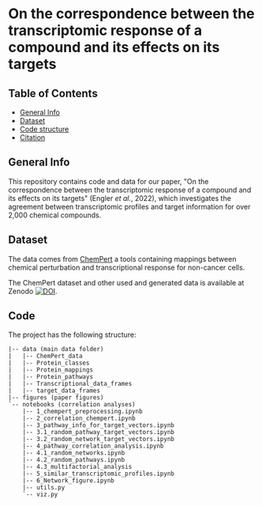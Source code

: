 # On the correspondence between the transcriptomic response of a compound and its effects on its targets

## Table of Contents

* [General Info](#general-info)
* [Dataset](#dataset)
* [Code structure](#code)
* [Citation](#citation)


## General Info
This repository contains code and data for our paper, "On the correspondence between the transcriptomic response of a
compound and its effects on its targets" (Engler *et al.*, 2022), which investigates the agreement between
transcriptomic profiles and target information for over 2,000 chemical compounds.

## Dataset
The data comes from [ChemPert](https://chempert.uni.lu/) a tools containing mappings between chemical perturbation and
transcriptional response for non-cancer cells.

The ChemPert dataset and other used and generated data is available at Zenodo
[![DOI](https://zenodo.org/badge/DOI/10.5281/zenodo.7164118.svg)](https://doi.org/10.5281/zenodo.7164118).

## Code
The project has the following structure:

```
|-- data (main data folder)
|   |-- ChemPert_data
|   |-- Protein_classes
|   |-- Protein_mappings
|   |-- Protein_pathways
|   |-- Transcriptional_data_frames
|   |-- target_data_frames
|-- figures (paper figures)
`-- notebooks (correlation analyses)
    |-- 1_chempert_preprocessing.ipynb
    |-- 2_correlation_chempert.ipynb
    |-- 3_pathway_info_for_target_vectors.ipynb
    |-- 3.1_random_pathway_target_vectors.ipynb
    |-- 3.2_random_network_target_vectors.ipynb
    |-- 4_pathway_correlation_analysis.ipynb
    |-- 4.1_random_networks.ipynb
    |-- 4.2_random_pathways.ipynb
    |-- 4.3_multifactorial_analysis
    |-- 5_similar_transcriptomic_profiles.ipynb
    |-- 6_Network_figure.ipynb
    |-- utils.py
    `-- viz.py
```

